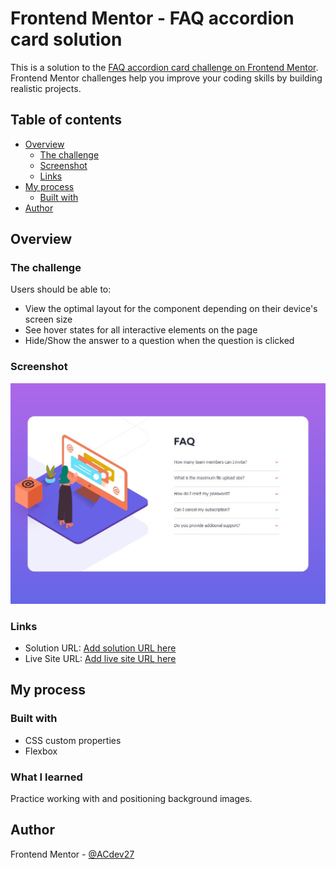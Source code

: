 # Frontend Mentor - FAQ accordion card solution

This is a solution to the [FAQ accordion card challenge on Frontend Mentor](https://www.frontendmentor.io/challenges/faq-accordion-card-XlyjD0Oam). Frontend Mentor challenges help you improve your coding skills by building realistic projects. 

## Table of contents

- [Overview](#overview)
  - [The challenge](#the-challenge)
  - [Screenshot](#screenshot)
  - [Links](#links)
- [My process](#my-process)
  - [Built with](#built-with)
- [Author](#author)


## Overview

### The challenge

Users should be able to:

- View the optimal layout for the component depending on their device's screen size
- See hover states for all interactive elements on the page
- Hide/Show the answer to a question when the question is clicked

### Screenshot

![](./screenshot.jpg)

### Links

- Solution URL: [Add solution URL here](https://www.frontendmentor.io/solutions/faq-accordion-card-NbtjDVS4-)
- Live Site URL: [Add live site URL here](https://competent-nobel-95d60e.netlify.app/)

## My process

### Built with

- CSS custom properties
- Flexbox

### What I learned

Practice working with and positioning background images.


## Author
Frontend Mentor - [@ACdev27](https://www.frontendmentor.io/profile/ACdev27)
